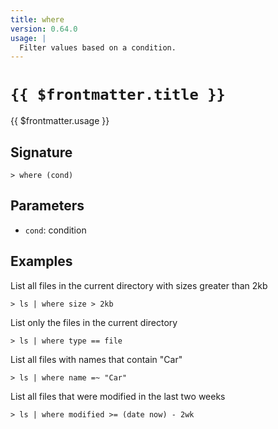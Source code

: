 ```yaml
---
title: where
version: 0.64.0
usage: |
  Filter values based on a condition.
---
```


# <code>{{ $frontmatter.title }}</code>

<div style='white-space: pre-wrap;'>{{ $frontmatter.usage }}</div>

## Signature

```> where (cond)```

## Parameters

 -  `cond`: condition

## Examples

List all files in the current directory with sizes greater than 2kb
```shell
> ls | where size > 2kb
```

List only the files in the current directory
```shell
> ls | where type == file
```

List all files with names that contain "Car"
```shell
> ls | where name =~ "Car"
```

List all files that were modified in the last two weeks
```shell
> ls | where modified >= (date now) - 2wk
```
